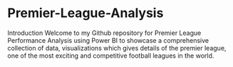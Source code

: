 # Premier-League-Analysis
Introduction
Welcome to my Github repository for Premier League Performance Analysis using Power BI to showcase a comprehensive collection of data, visualizations which gives details of the premier league, one of the most exciting and competitive football leagues in the world.

